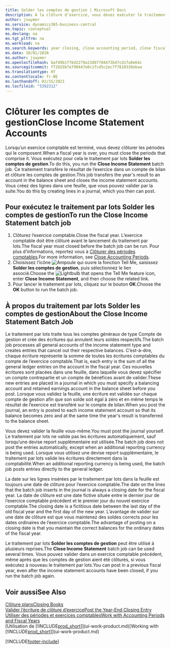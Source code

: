 ```yaml
---
title: Solder les comptes de gestion | Microsoft Docs
description: À la clôture d’exercice, vous devez exécuter le traitement par lots Clôture comptes de gestion afin de clôturer les périodes comptables de l’exercice fiscal.
author: jswymer
ms.service: dynamics365-business-central
ms.topic: conceptual
ms.devlang: na
ms.tgt_pltfrm: na
ms.workload: na
ms.search.keywords: year closing, close accounting period, close fiscal year, bank account detailed trial balance
ms.date: 10/01/2020
ms.author: jswymer
ms.openlocfilehash: bafd9b1f76d2279a23d87704473b47cd1fa8e64c
ms.sourcegitcommit: ff2b55b7e790447e0c1fcd5c2ec7f7610338ebaa
ms.translationtype: HT
ms.contentlocale: fr-BE
ms.lasthandoff: 02/15/2021
ms.locfileid: "5392312"
---
```

# <a name="close-income-statement-accounts"></a><span data-ttu-id="c3535-103">Clôturer les comptes de gestion</span><span class="sxs-lookup"><span data-stu-id="c3535-103">Close Income Statement Accounts</span></span>
<span data-ttu-id="c3535-104">Lorsqu’un exercice comptable est terminé, vous devez clôturer les périodes qui le composent.</span><span class="sxs-lookup"><span data-stu-id="c3535-104">When a fiscal year is over, you must close the periods that comprise it.</span></span> <span data-ttu-id="c3535-105">Vous exécutez pour cela le traitement par lots **Solder les comptes de gestion**.</span><span class="sxs-lookup"><span data-stu-id="c3535-105">To do this, you run the **Close Income Statement** batch job.</span></span> <span data-ttu-id="c3535-106">Ce traitement transfère le résultat de l’exercice dans un compte de bilan et clôture les comptes de gestion.</span><span class="sxs-lookup"><span data-stu-id="c3535-106">This job transfers the year's result to an account in the balance sheet and closes the income statement accounts.</span></span> <span data-ttu-id="c3535-107">Vous créez des lignes dans une feuille, que vous pouvez valider par la suite.</span><span class="sxs-lookup"><span data-stu-id="c3535-107">You do this by creating lines in a journal, which you then can post.</span></span>

## <a name="to-run-the-close-income-statement-batch-job"></a><span data-ttu-id="c3535-108">Pour exécutez le traitement par lots Solder les comptes de gestion</span><span class="sxs-lookup"><span data-stu-id="c3535-108">To run the Close Income Statement batch job</span></span>
1. <span data-ttu-id="c3535-109">Clôturez l’exercice comptable.</span><span class="sxs-lookup"><span data-stu-id="c3535-109">Close the fiscal year.</span></span> <span data-ttu-id="c3535-110">L’exercice comptable doit être clôturé avant le lancement du traitement par lots.</span><span class="sxs-lookup"><span data-stu-id="c3535-110">The fiscal year must closed before the batch job can be run.</span></span> <span data-ttu-id="c3535-111">Pour plus d’informations, reportez vous à [Clôturer des périodes comptables](year-close-account-periods.md).</span><span class="sxs-lookup"><span data-stu-id="c3535-111">For more information, see [Close Accounting Periods](year-close-account-periods.md).</span></span>
2. <span data-ttu-id="c3535-112">Choisissez l’icône ![Ampoule qui ouvre la fonction Tell Me](media/ui-search/search_small.png "Dites-moi ce que vous voulez faire"), saisissez **Solder les comptes de gestion**, puis sélectionnez le lien associé.</span><span class="sxs-lookup"><span data-stu-id="c3535-112">Choose the ![Lightbulb that opens the Tell Me feature](media/ui-search/search_small.png "Tell me what you want to do") icon, enter **Close Income Statement**, and then choose the related link.</span></span>
3. <span data-ttu-id="c3535-113">Pour lancer le traitement par lots, cliquez sur le bouton **OK**.</span><span class="sxs-lookup"><span data-stu-id="c3535-113">Choose the **OK** button to run the batch job.</span></span>

## <a name="about-the-close-income-statement-batch-job"></a><span data-ttu-id="c3535-114">À propos du traitement par lots Solder les comptes de gestion</span><span class="sxs-lookup"><span data-stu-id="c3535-114">About the Close Income Statement Batch Job</span></span>
<span data-ttu-id="c3535-115">Le traitement par lots traite tous les comptes généraux de type Compte de gestion et crée des écritures qui annulent leurs soldes respectifs.</span><span class="sxs-lookup"><span data-stu-id="c3535-115">The batch job processes all general accounts of the income statement type and creates entries that cancel out their respective balances.</span></span> <span data-ttu-id="c3535-116">C’est-à-dire, chaque écriture représente la somme de toutes les écritures comptables du compte de l’exercice comptable.</span><span class="sxs-lookup"><span data-stu-id="c3535-116">That is, each entry is the sum of all the general ledger entries on the account in the fiscal year.</span></span> <span data-ttu-id="c3535-117">Ces nouvelles écritures sont placées dans une feuille, dans laquelle vous devez spécifier un compte contrepartie et un compte de bénéfices avant de valider.</span><span class="sxs-lookup"><span data-stu-id="c3535-117">These new entries are placed in a journal in which you must specify a balancing account and retained earnings account in the balance sheet before you post.</span></span> <span data-ttu-id="c3535-118">Lorsque vous validez la feuille, une écriture est validée sur chaque compte de gestion afin que son solde soit égal à zéro et en même temps le résultat de l’exercice est transféré sur le compte de bilan.</span><span class="sxs-lookup"><span data-stu-id="c3535-118">When you post the journal, an entry is posted to each income statement account so that its balance becomes zero and at the same time the year's result is transferred to the balance sheet.</span></span>

<span data-ttu-id="c3535-119">Vous devez valider la feuille vous-même.</span><span class="sxs-lookup"><span data-stu-id="c3535-119">You must post the journal yourself.</span></span> <span data-ttu-id="c3535-120">Le traitement par lots ne valide pas les écritures automatiquement, sauf lorsqu’une devise report supplémentaire est utilisée.</span><span class="sxs-lookup"><span data-stu-id="c3535-120">The batch job does not post the entries automatically, except when an additional reporting currency is being used.</span></span> <span data-ttu-id="c3535-121">Lorsque vous utilisez une devise report supplémentaire, le traitement par lots valide les écritures directement dans la comptabilité.</span><span class="sxs-lookup"><span data-stu-id="c3535-121">When an additional reporting currency is being used, the batch job posts entries directly to the general ledger.</span></span>

<span data-ttu-id="c3535-122">La date sur les lignes insérées par le traitement par lots dans la feuille est toujours une date de clôture pour l’exercice comptable.</span><span class="sxs-lookup"><span data-stu-id="c3535-122">The date on the lines that the batch job inserts in the journal is always a closing date for the fiscal year.</span></span> <span data-ttu-id="c3535-123">La date de clôture est une date fictive située entre le dernier jour de l’exercice comptable précédent et le premier jour du nouvel exercice comptable.</span><span class="sxs-lookup"><span data-stu-id="c3535-123">The closing date is a fictitious date between the last day of the old fiscal year and the first day of the new year.</span></span> <span data-ttu-id="c3535-124">L’avantage de valider sur une date de clôture est que vous maintenez des soldes corrects pour les dates ordinaires de l’exercice comptable.</span><span class="sxs-lookup"><span data-stu-id="c3535-124">The advantage of posting on a closing date is that you maintain the correct balances for the ordinary dates of the fiscal year.</span></span>

<span data-ttu-id="c3535-125">Le traitement par lots **Solder les comptes de gestion** peut être utilisé à plusieurs reprises.</span><span class="sxs-lookup"><span data-stu-id="c3535-125">The **Close Income Statement** batch job can be used several times.</span></span> <span data-ttu-id="c3535-126">Vous pouvez valider dans un exercice comptable précédent, même après que les comptes de gestion aient été clôturés, si vous exécutez à nouveau le traitement par lots.</span><span class="sxs-lookup"><span data-stu-id="c3535-126">You can post in a previous fiscal year, even after the income statement accounts have been closed, if you run the batch job again.</span></span>

## <a name="see-also"></a><span data-ttu-id="c3535-127">Voir aussi</span><span class="sxs-lookup"><span data-stu-id="c3535-127">See Also</span></span>

[<span data-ttu-id="c3535-128">Clôture plans</span><span class="sxs-lookup"><span data-stu-id="c3535-128">Closing Books</span></span>](year-close-books.md)  
[<span data-ttu-id="c3535-129">Valider l’écriture de clôture d’exercice</span><span class="sxs-lookup"><span data-stu-id="c3535-129">Post the Year-End Closing Entry</span></span>](year-how-post-year-end-close-entry.md)  
[<span data-ttu-id="c3535-130">Utiliser des périodes et exercices comptables</span><span class="sxs-lookup"><span data-stu-id="c3535-130">Work with Accounting Periods and Fiscal Years</span></span>](finance-accounting-periods-and-fiscal-years.md)  
<span data-ttu-id="c3535-131">[Utilisation de [!INCLUDE[prod_short](includes/prod_short.md)]](ui-work-product.md)</span><span class="sxs-lookup"><span data-stu-id="c3535-131">[Working with [!INCLUDE[prod_short](includes/prod_short.md)]](ui-work-product.md)</span></span>


[!INCLUDE[footer-include](includes/footer-banner.md)]